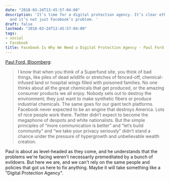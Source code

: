 ```yaml
---
date: "2018-03-24T13:45:57-04:00"
description: 'It’s time for a digital protection agency. It’s clear ethics don’t scale,
  and it’s not just Facebook’s problem. '
draft: false
lastmod: "2018-03-24T13:45:57-04:00"
tags:
- social
- Facebook
title: Facebook Is Why We Need a Digital Protection Agency - Paul Ford, Bloomberg
---
```


[Paul Ford, Bloomberg](https://www.bloomberg.com/news/articles/2018-03-21/paul-ford-facebook-is-why-we-need-a-digital-protection-agency):

> I know that when you think of a Superfund site, you think of bad things, like piles of dead wildlife or stretches of fenced-off, chemical-infused land or hospital wings filled with poisoned families. No one thinks about all the great chemicals that get produced, or the amazing consumer products we all enjoy. Nobody sets out to destroy the environment; they just want to make synthetic fibers or produce industrial chemicals. The same goes for our giant tech platforms. Facebook never expected to be an engine that destroys America. Lots of nice people work there. Twitter didn’t expect to become the megaphone of despots and white nationalists. But the simple principles of “more communication is better” and “let’s build community” and “we take your privacy seriously” didn’t stand a chance under the pressure of hypergrowth and unbelievable wealth creation.

Paul is about as level-headed as they come, and he understands that the problems we're facing weren't necessarily premeditated by a bunch of evildoers. But here we are, and we can't rely on the same people and policies that got us here to fix anything. Maybe it will take something like a "Digital Protection Agency".
